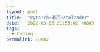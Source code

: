 ```yaml
---
layout: post
title:  "Pytorch-遍历Dataloader"
date:   2022-03-06 21:53:02 +0800
tags:
  - Coding
permalink: /0002
---
```


